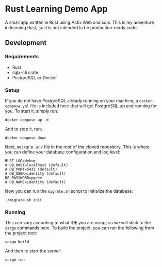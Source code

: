 # Rust Learning Demo App

A small app written in Rust using Actix Web and sqlx. This is my adventure in learning Rust, so it is not intended to 
be production-ready code.

## Development

### Requirements

- Rust
- sqlx-cli crate
- PostgreSQL or Docker

### Setup

If you do not have PostgreSQL already running on your machine, a `docker-compose.yml` file is included here that will
get PostgreSQL up and running for you. To start it, simply run:

```shell
docker-compose up -d
```

And to stop it, run:

```shell
docker-compose down
```

Next, set up a `.env` file in the root of the cloned repository. This is where you can define your database
configuration and log level:

```dotenv
RUST_LOG=debug
# DB_HOST=localhost (default)
# DB_PORT=5432 (default)
# DB_USER=identity (default)
DB_PASSWORD=pgdev
# DB_NAME=identity (default)
```

Now you can run the `migrate.sh` script to initialize the database:

```shell
./migrate.sh init
```

### Running

This can vary according to what IDE you are using, so we will stick to the `cargo` commands here. To build the
project, you can run the following from the project root:

```shell
cargo build
```

And then to start the server:

```shell
cargo run
```